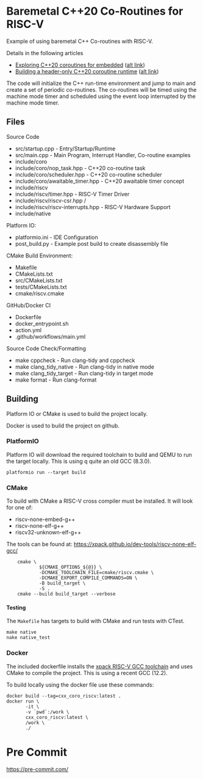 # Baremetal C++20 Co-Routines for RISC-V

Example of using baremetal C++ Co-routines with RISC-V.

Details in the following articles
- [Exploring C++20 coroutines for embedded](https://philmulholland.medium.com/c-20-coroutines-re-entrant-scheduled-tasks-no-os-required-061c20efafad) ([alt link](https://five-embeddev.com/articles/2024/11/24/part-2-cpp20-coroutines-short/))
- [Building a header-only C++20 coroutine runtime](https://philmulholland.medium.com/c-20-coroutines-a-header-only-runtime-for-re-entrant-tasks-87cb8e2c0ee1) ([alt link](https://five-embeddev.com/articles/2024/11/24/part-1-cpp20-coroutines-runtime/))

The code will initialize the C++ run-time environment and jump to main
and create a set of periodic co-routines. The co-routines will be
timed using the machine mode timer and scheduled using the event loop
interrupted by the machine mode timer.

## Files

Source Code

- src/startup.cpp - Entry/Startup/Runtime
- src/main.cpp - Main Program, Interrupt Handler, Co-routine examples
- include/coro
- include/coro/nop_task.hpp - C++20 co-routine task
- include/coro/scheduler.hpp - C++20 co-routine scheduler
- include/coro/awaitable_timer.hpp - C++20 awaitable timer concept
- include/riscv
- include/riscv/timer.hpp - RISC-V Timer Driver
- include/riscv/riscv-csr.hpp /
- include/riscv/riscv-interrupts.hpp - RISC-V Hardware Support
- include/native

Platform IO:

- platformio.ini - IDE Configuration
- post_build.py - Example post build to create disassembly file

CMake Build Environment:

- Makefile
- CMakeLists.txt
- src/CMakeLists.txt
- tests/CMakeLists.txt
- cmake/riscv.cmake

GitHub/Docker CI

- Dockerfile
- docker_entrypoint.sh
- action.yml
- .github/workflows/main.yml

Source Code Check/Formatting

- make cppcheck - Run clang-tidy and cppcheck
- make clang_tidy_native - Run clang-tidy in native mode
- make clang_tidy_target - Run clang-tidy in target mode
- make format - Run clang-format


## Building

Platform IO or CMake is used to build the project locally.

Docker is used to build the project on github.

### PlatformIO

Platform IO will download the required toolchain to build and QEMU to run the target locally. This is using q quite an old GCC (8.3.0).

~~~
platformio run --target build
~~~

### CMake

To build with CMake a RISC-V cross compiler must be installed. It will look for one of:

- riscv-none-embed-g++
- riscv-none-elf-g++
- riscv32-unknown-elf-g++

The tools can be found at: https://xpack.github.io/dev-tools/riscv-none-elf-gcc/

~~~
	cmake \
			${CMAKE_OPTIONS_${@}} \
            -DCMAKE_TOOLCHAIN_FILE=cmake/riscv.cmake \
	        -DCMAKE_EXPORT_COMPILE_COMMANDS=ON \
		    -B build_target \
	        -S .
	cmake --build build_target --verbose
~~~

#### Testing

The `Makefile` has targets to build with CMake and run tests with CTest.

~~~
make native
nake native_test
~~~


### Docker

The included dockerfile installs the [xpack RISC-V GCC
toolchain](https://xpack.github.io/riscv-none-embed-gcc/) and uses
CMake to compile the project. This is using a recent GCC (12.2).

To build locally using the docker file use these commands:

~~~
docker build --tag=cxx_coro_riscv:latest .
docker run \
       -it \
       -v `pwd`:/work \
       cxx_coro_riscv:latest \
       /work \
       ./

~~~

#  Pre Commit

https://pre-commit.com/
